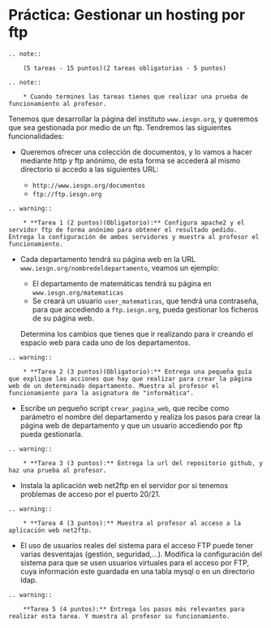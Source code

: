 # Práctica: Gestionar un hosting por ftp

```eval_rst
.. note::

	(5 tareas - 15 puntos)(2 tareas obligatorias - 5 puntos)

.. note::

	* Cuando termines las tareas tienes que realizar una prueba de funcionamiento al profesor.
```
Tenemos que desarrollar la página del instituto ``www.iesgn.org``, y queremos que sea gestionada por medio de un ftp. Tendremos las siguientes funcionalidades:

* Queremos ofrecer una colección de documentos, y lo vamos a hacer mediante http y ftp anónimo, de esta forma se accederá al mismo directorio si accedo a las siguientes URL:

	* ``http://www.iesgn.org/documentos``
	* ``ftp://ftp.iesgn.org``
```eval_rst
.. warning::

	* **Tarea 1 (2 puntos)(Obligatorio):** Configura apache2 y el servidor ftp de forma anónimo para obtener el resultado pedido. Entrega la configuración de ambos servidores y muestra al profesor el funcionamiento. 
```
* Cada departamento tendrá su página web en la URL ``www.iesgn.org/nombredeldepartamento``, veamos un ejemplo:

	* El departamento de matemáticas tendrá su página en ``www.iesgn.org/matematicas``
	* Se creará un usuario ``user_matematicas``, que tendrá una contraseña, para que accediendo a ``ftp.iesgn.org``, pueda gestionar los ficheros de su página web.

	Determina los cambios que tienes que ir realizando para ir creando el espacio web para cada uno de los departamentos.
```eval_rst
.. warning::

	* **Tarea 2 (3 puntos)(Obligatorio):** Entrega una pequeña guía que explique las acciones que hay que realizar para crear la página web de un determinado departamento. Muestra al profesor el funcionamiento para la asignatura de "informática".
```
* Escribe un pequeño script ``crear_pagina_web``, que recibe como parámetro el nombre del departamento y realiza los pasos para crear la página web de departamento y que un usuario accediendo por ftp pueda gestionarla.
```eval_rst
.. warning::

	* **Tarea 3 (3 puntos):** Entrega la url del repositorio github, y haz una prueba al profesor.
```
* Instala la aplicación web net2ftp en el servidor por si tenemos problemas de acceso por el puerto 20/21.
```eval_rst
.. warning::

	* **Tarea 4 (3 puntos):** Muestra al profesor al acceso a la aplicación web net2ftp.
```
* El uso de usuarios reales del sistema para el acceso FTP puede tener varias desventajas (gestión, seguridad,...). Modifica la configuración del sistema para que se usen usuarios virtuales para el acceso por FTP, cuya información este guardada en una tabla mysql o en un directorio ldap.
```eval_rst
.. warning::

	**Tarea 5 (4 puntos):** Entrega los pasos más relevantes para realizar esta tarea. Y muestra al profesor su funcionamiento.
```